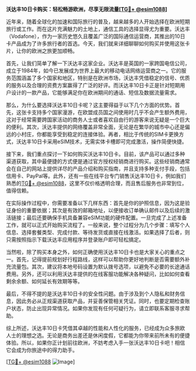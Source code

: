 **沃达丰10日卡购买：轻松畅游欧洲，尽享无限流量[[TG💪+ @esim1088](https://t.me/s/esim1088)]**

近年来，随着全球化的加速和国际旅行的普及，越来越多的人开始选择在欧洲短期旅行或工作。而在这片充满魅力的土地上，通信工具的选择显得尤为重要。沃达丰（Vodafone），作为一家历史悠久且覆盖广泛的国际通信运营商，其推出的10日卡产品成为了许多旅行者的首选。今天，我们就来详细聊聊如何购买并使用这张卡片，让你的欧洲之旅更加顺畅。

首先，让我们简单了解一下沃达丰这家企业。沃达丰是英国的一家跨国电信公司，成立于1984年，如今已发展成为世界上最大的移动电话网络运营商之一。它的服务范围涵盖了多个国家和地区，特别是在欧洲市场，沃达丰凭借稳定的信号、优质的服务以及合理的资费方案赢得了广泛的好评。而沃达丰10日卡正是针对短期用户设计的一款产品，它能够满足你在欧洲期间的通话、短信及数据流量需求。

那么，为什么要选择沃达丰10日卡呢？这主要得益于以下几个方面的优势。首先，这张卡支持多个国家漫游，在欧盟成员国之间使用时几乎不会产生额外费用，这对于经常需要跨国家活动的商务人士或者喜欢自由行的游客来说无疑是一个巨大的便利。其次，沃达丰提供的网络覆盖非常全面，无论是在繁华的城市中心还是偏远的小村庄，你都能享受到稳定的连接体验。再者，相比于传统的SIM卡更换方式，沃达丰10日卡采用eSIM技术，无需实体卡槽即可完成激活，操作简便快捷。

接下来，我们重点探讨一下如何购买沃达丰10日卡。目前，该产品可以通过多种渠道获取，其中最便捷的方式便是通过官方授权经销商进行购买。这些经销商通常会在自己的网站上提供详尽的产品介绍和购买指南，并且支持多种支付手段，包括信用卡、PayPal等。此外，还有一些在线平台专门销售沃达丰10日卡，例如我们熟悉的[TG💪+ @esim1088](https://t.me/s/esim1088)，这里不仅价格透明合理，而且售后服务也非常到位，值得信赖。

在实际操作过程中，你需要准备以下几样东西：首先是你的护照信息，因为这是验证身份的重要依据；其次是有效的邮箱地址，以便接收订单确认邮件以及后续的激活链接；最后还要确保手机具备兼容eSIM功能的硬件配置。一旦完成了上述准备工作，就可以正式开始购买流程了。一般来说，整个过程分为几个步骤：填写个人信息、选择套餐类型、完成付款、等待发货或直接在线激活。如果选择了后者，则只需按照指示下载沃达丰应用程序并登录账户即可轻松搞定。

当然啦，除了购买本身之外，如何正确使用沃达丰10日卡也是大家关心的重点之一。首先，记得提前规划好行程路线，这样可以帮助你更好地判断是否需要额外补充流量包。其次，建议将本地号码设置为默认拨号选项，以避免不必要的长途通话费用。另外，还可以利用沃达丰提供的在线客服功能解决各种疑问，比如如何查看剩余余额、如何延长有效期等等。

最后，不得不提的是沃达丰10日卡的安全性问题。由于涉及到个人隐私和财务信息，因此务必从正规渠道获取产品，并妥善保管相关凭证。同时，也要定期检查账户状态，防止出现异常情况。如果你发现有任何可疑行为，请立即联系客服寻求帮助。

综上所述，沃达丰10日卡凭借其卓越的性能和人性化的服务，已经成为众多旅欧人士的理想之选。无论是商务出差还是休闲度假，它都能为你带来前所未有的便捷体验。所以，如果你正计划前往欧洲，不妨考虑入手一张沃达丰10日卡吧！相信它会成为你旅途中的得力助手。

[[TG💪+ @esim1088](https://t.me/s/esim1088) ![Image](https://i.postimg.cc/4NQfJmqS/Snipaste-2025-05-13-00-14-12.png)]